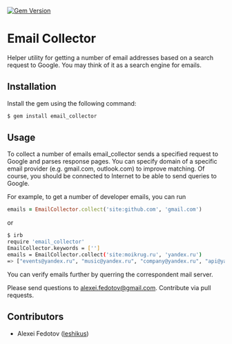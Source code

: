 [![Gem Version](https://badge.fury.io/rb/email_collector.png)](http://badge.fury.io/rb/email_collector)
# Email Collector

Helper utility for getting a number of email addresses based on a search request to Google. You may think of it as a search engine for emails.

## Installation

Install the gem using the following command:

```sh
$ gem install email_collector
```

## Usage

To collect a number of emails email_collector sends a specified request to Google and parses response pages. You can specify domain of a specific email provider (e.g. gmail.com, outlook.com) to improve matching. Of course, you should be connected to Internet to be able to send queries to Google.

For example, to get a number of developer emails, you can run

```ruby
emails = EmailCollector.collect('site:github.com', 'gmail.com')
```

or

```sh
$ irb
require 'email_collector'
EmailCollector.keywords = ['']
emails = EmailCollector.collect('site:moikrug.ru', 'yandex.ru')
=> ["events@yandex.ru", "music@yandex.ru", "company@yandex.ru", "api@yandex.ru"]

```


You can verify emails further by querring the correspondent mail server.
	
Please send questions to [alexei.fedotov@gmail.com](mailto:alexei.fedotov@gmail.com). Contribute via pull requests.

## Contributors

* Alexei Fedotov ([leshikus](https://github.com/leshikus))
